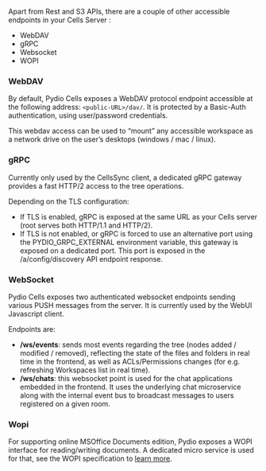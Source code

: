 Apart from Rest and S3 APIs, there are a couple of other accessible endpoints in your Cells Server : 

- WebDAV
- gRPC
- Websocket
- WOPI

### WebDAV

By default, Pydio Cells exposes a WebDAV protocol endpoint accessible at the following address: `<public-URL>/dav/`. It is protected by a Basic-Auth authentication, using user/password credentials.

This webdav access can be used to “mount” any accessible workspace as a network drive on the user’s desktops (windows / mac / linux).

### gRPC

Currently only used by the CellsSync client, a dedicated gRPC gateway provides a fast HTTP/2 access to the tree operations. 

Depending on the TLS configuration: 

- If TLS is enabled, gRPC is exposed at the same URL as your Cells server (root serves both HTTP/1.1 and HTTP/2).
- If TLS is not enabled, or gRPC is forced to use an alternative port using the PYDIO_GRPC_EXTERNAL environment variable, this gateway is exposed on a dedicated port. This port is exposed in the /a/config/discovery API endpoint response.

### WebSocket

Pydio Cells exposes two authenticated websocket endpoints sending various PUSH messages from the server. It is currently used by the WebUI Javascript client.

Endpoints are:

- **/ws/events**: sends most events regarding the tree (nodes added / modified / removed), reflecting the state of the files and folders in real time in the frontend, as well as ACLs/Permissions changes (for e.g. refreshing Workspaces list in real time).
- **/ws/chats**: this websocket point is used for the chat applications embedded in the frontend. It uses the underlying chat microservice along with the internal event bus to broadcast messages to users registered on a given room.  

### Wopi

For supporting online MSOffice Documents edition, Pydio exposes a WOPI interface for reading/writing documents. A dedicated micro service is used for that, see the WOPI specification to [learn more](https://wopi.readthedocs.io/en/latest/).